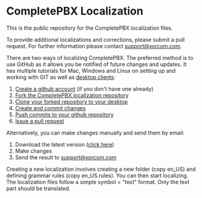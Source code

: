 CompletePBX Localization
============

This is the public repository for the CompletePBX localization files.

To provide additional localizations and corrections, please submit a pull
request. For further information please contact [support@xorcom.com](mailto:support@xorcom.com).

There are two ways of localizing CompletePBX. The preferred method is to use GitHub as it allows you be notified of future changes and updates. It has multiple tutorials for Mac, Windows and Linux on setting up and working with GIT as well as [desktop clients](https://desktop.github.com/):

1. [Create a github account](https://github.com/join) (if you don't have one already)
2. [Fork the CompletePBX localization repository](https://help.github.com/articles/fork-a-repo/)
3. [Clone your forked repository to your desktop](https://help.github.com/desktop/guides/contributing/cloning-a-repository-from-github-to-github-desktop/)
4. [Create and commit changes](https://help.github.com/desktop/guides/contributing/making-changes-in-a-branch/)
5. [Push commits to your github repository](https://help.github.com/desktop/guides/contributing/syncing-your-branch/)
6. [Issue a pull request](https://help.github.com/desktop/guides/contributing/sending-a-pull-request/)

Alternatively, you can make changes manually and send them by email:

1. Download the latest version ([click here](https://github.com/Xorcom-LTD/cpbx-l10n/archive/refs/heads/master.zip))
2. Make changes
3. Send the result to [support@xorcom.com](mailto:support@xorcom.com)

Creating a new localization involves creating a new folder (copy en\_US) and defining grammar rules (copy en\_US.rules). You can then start localizing. The localization files follow a simple symbol = "text" format. Only the text part should be translated.
